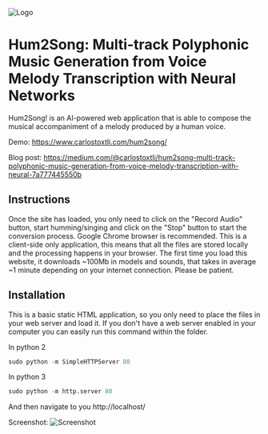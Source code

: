 ![Logo](https://www.carlostoxtli.com/hum2song/assets/images/hum2song.png)

# Hum2Song: Multi-track Polyphonic Music Generation from Voice Melody Transcription with Neural Networks

Hum2Song! is an AI-powered web application that is able to compose the musical accompaniment of a melody produced by a human voice.

Demo: https://www.carlostoxtli.com/hum2song/

Blog post: https://medium.com/@carlostoxtli/hum2song-multi-track-polyphonic-music-generation-from-voice-melody-transcription-with-neural-7a777445550b

## Instructions

Once the site has loaded, you only need to click on the "Record Audio" button, start humming/singing and click on the "Stop" button to start the conversion process. Google Chrome browser is recommended. This is a client-side only application, this means that all the files are stored locally and the processing happens in your browser. The first time you load this website, it downloads ~100Mb in models and sounds, that takes in average ~1 minute depending on your internet connection. Please be patient. 

## Installation

This is a basic static HTML application, so you only need to place the files in your web server and load it. If you don't have a web server enabled in your computer you can easily run this command within the folder.

In python 2
```python
sudo python -m SimpleHTTPServer 80
```
In python 3
```python
sudo python -m http.server 80
```
And then navigate to you http://localhost/

Screenshot:
![Screenshot](https://www.carlostoxtli.com/hum2song/assets/images/screenshot01.png)
